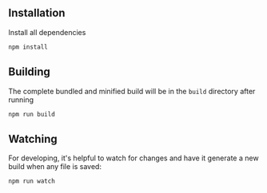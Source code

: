 ## Installation

Install all dependencies

```bash
npm install
```

## Building

The complete bundled and minified build will be in the `build` directory after running

```bash
npm run build
```

## Watching

For developing, it's helpful to watch for changes and have it generate a new build when any file is saved:

```bash
npm run watch
```